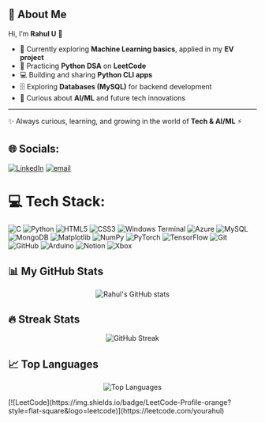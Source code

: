 ## 🚀 About Me  

Hi, I’m **Rahul U** 👋  

- 🌱 Currently exploring **Machine Learning basics**, applied in my **EV project**  
- 🐍 Practicing **Python DSA** on **LeetCode**  
- 💻 Building and sharing **Python CLI apps**  
- 🗄️ Exploring **Databases (MySQL)** for backend development  
- 🤖 Curious about **AI/ML** and future tech innovations  

---
✨ Always curious, learning, and growing in the world of **Tech & AI/ML** ⚡



## 🌐 Socials:
[![LinkedIn](https://img.shields.io/badge/LinkedIn-%230077B5.svg?logo=linkedin&logoColor=white)](https://linkedin.com/in/https://www.linkedin.com/in/rahul-u-507b57286?) [![email](https://img.shields.io/badge/Email-D14836?logo=gmail&logoColor=white)](mailto:rahulpoojari120@gmail.com) 

# 💻 Tech Stack:
![C](https://img.shields.io/badge/c-%2300599C.svg?style=plastic&logo=c&logoColor=white) ![Python](https://img.shields.io/badge/python-3670A0?style=plastic&logo=python&logoColor=ffdd54) ![HTML5](https://img.shields.io/badge/html5-%23E34F26.svg?style=plastic&logo=html5&logoColor=white) ![CSS3](https://img.shields.io/badge/css3-%231572B6.svg?style=plastic&logo=css3&logoColor=white) ![Windows Terminal](https://img.shields.io/badge/Windows%20Terminal-%234D4D4D.svg?style=plastic&logo=windows-terminal&logoColor=white) ![Azure](https://img.shields.io/badge/azure-%230072C6.svg?style=plastic&logo=microsoftazure&logoColor=white) ![MySQL](https://img.shields.io/badge/mysql-4479A1.svg?style=plastic&logo=mysql&logoColor=white) ![MongoDB](https://img.shields.io/badge/MongoDB-%234ea94b.svg?style=plastic&logo=mongodb&logoColor=white) ![Matplotlib](https://img.shields.io/badge/Matplotlib-%23ffffff.svg?style=plastic&logo=Matplotlib&logoColor=black) ![NumPy](https://img.shields.io/badge/numpy-%23013243.svg?style=plastic&logo=numpy&logoColor=white) ![PyTorch](https://img.shields.io/badge/PyTorch-%23EE4C2C.svg?style=plastic&logo=PyTorch&logoColor=white) ![TensorFlow](https://img.shields.io/badge/TensorFlow-%23FF6F00.svg?style=plastic&logo=TensorFlow&logoColor=white) ![Git](https://img.shields.io/badge/git-%23F05033.svg?style=plastic&logo=git&logoColor=white) ![GitHub](https://img.shields.io/badge/github-%23121011.svg?style=plastic&logo=github&logoColor=white) ![Arduino](https://img.shields.io/badge/-Arduino-00979D?style=plastic&logo=Arduino&logoColor=white) ![Notion](https://img.shields.io/badge/Notion-%23000000.svg?style=plastic&logo=notion&logoColor=white) ![Xbox](https://img.shields.io/badge/xbox-%23107C10.svg?style=plastic&logo=xbox&logoColor=white)
## 📊 My GitHub Stats
<p align="center">
  <img src="https://github-readme-stats.vercel.app/api?username=yourahul&show_icons=true&theme=tokyonight" alt="Rahul's GitHub stats"/>
</p>

## 🔥 Streak Stats
<p align="center">
  <img src="https://github-readme-streak-stats.herokuapp.com/?user=yourahul&theme=tokyonight" alt="GitHub Streak"/>
</p>

## 📈 Top Languages
<p align="center">
  <img src="https://github-readme-stats.vercel.app/api/top-langs/?username=yourahul&layout=compact&theme=tokyonight" alt="Top Languages"/>
</p>
[![LeetCode](https://img.shields.io/badge/LeetCode-Profile-orange?style=flat-square&logo=leetcode)](https://leetcode.com/yourahul)


<!-- Proudly created with GPRM ( https://gprm.itsvg.in ) -->
